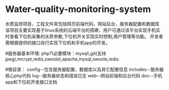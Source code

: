 # Water-quality-monitoring-system
水质监控项目，工程文件夹包括网页前端代码，网站后台，服务器配置和数据库
该项目主要实现基于linux系统的云端平台的搭建，用户可通过该平台实现手机实时查看下位机采集的水质参数,下位机开关实现实时控制,用户管理等功能。
开发者需根据提供的接口自行实现下位机和手机app的开发。

#服务器基本环境:
php7(必要模块：mysqli,gd(支持jpeg),mcrypt,redis,swoole),apache,mysql,swoole,redis

#根目录：
config--包含服务器配置，数据库以及其它配置信息
includes--服务器核心php代码
log--服务器状态和错误日志
web--网站前端和后台代码
doc--手机app和下位机开发接口文档
